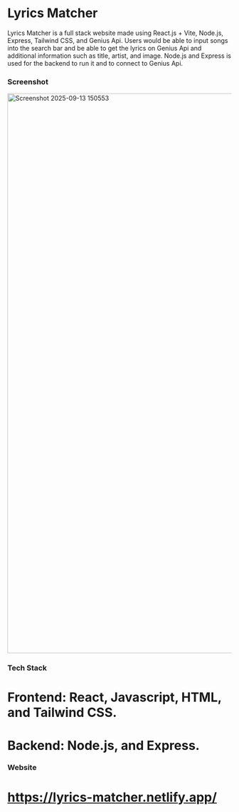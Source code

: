 # Lyrics Matcher

 Lyrics Matcher is a full stack website made using React.js + Vite, Node.js, Express, Tailwind CSS, and Genius Api. Users would be able to input songs into the search bar and be able to get the lyrics on Genius Api and additional information such as title, artist, and image. Node.js and Express is used for the backend to run it and to connect to Genius Api. 


 ### Screenshot
 
<img width="1152" height="1254" alt="Screenshot 2025-09-13 150553" src="https://github.com/user-attachments/assets/d7182d8a-8c70-4c55-8252-13f58a033966" />


### Tech Stack
# Frontend: React, Javascript, HTML, and Tailwind CSS.
# Backend: Node.js, and Express.


### Website
# https://lyrics-matcher.netlify.app/
